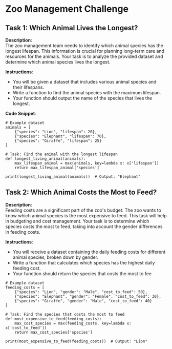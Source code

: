 # Zoo Management Challenge

## Task 1: Which Animal Lives the Longest?

**Description**:  
The zoo management team needs to identify which animal species has the longest lifespan. This information is crucial for planning long-term care and resources for the animals. Your task is to analyze the provided dataset and determine which animal species lives the longest.

**Instructions**:

- You will be given a dataset that includes various animal species and their lifespans.
- Write a function to find the animal species with the maximum lifespan.
- Your function should output the name of the species that lives the longest.

**Code Snippet**:
```
# Example dataset
animals = [
    {"species": "Lion", "lifespan": 20},
    {"species": "Elephant", "lifespan": 70},
    {"species": "Giraffe", "lifespan": 25}
]

# Task: Find the animal with the longest lifespan
def longest_living_animal(animals):
    max_lifespan_animal = max(animals, key=lambda x: x['lifespan'])
    return max_lifespan_animal['species']

print(longest_living_animal(animals))  # Output: "Elephant"
```
## Task 2: Which Animal Costs the Most to Feed?

**Description**:  
Feeding costs are a significant part of the zoo's budget. The zoo wants to know which animal species is the most expensive to feed. This task will help in budgeting and cost management. Your task is to determine which species costs the most to feed, taking into account the gender differences in feeding costs.

**Instructions**:

- You will receive a dataset containing the daily feeding costs for different animal species, broken down by gender.
- Write a function that calculates which species has the highest daily feeding cost.
- Your function should return the species that costs the most to fee

```
# Example dataset
feeding_costs = [
    {"species": "Lion", "gender": "Male", "cost_to_feed": 50},
    {"species": "Elephant", "gender": "Female", "cost_to_feed": 30},
    {"species": "Giraffe", "gender": "Male", "cost_to_feed": 40}
]

# Task: Find the species that costs the most to feed
def most_expensive_to_feed(feeding_costs):
    max_cost_species = max(feeding_costs, key=lambda x: x['cost_to_feed'])
    return max_cost_species['species']

print(most_expensive_to_feed(feeding_costs))  # Output: "Lion"

```
